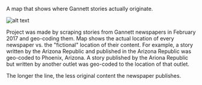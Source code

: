 A map that shows where Gannett stories actually originate. 

![alt text](https://i.imgur.com/m008xxV.png)

Project was made by scraping stories from Gannett newspapers in February 2017 and geo-coding them. Map shows the actual location of every newspaper vs. the "fictional" location of their content. For example, a story written by the Arizona Republic and published in the Arizona Republic was geo-coded to Phoenix, Arizona. A story published by the Ariona Republic but written by another outlet was geo-coded to the location of that outlet. 

The longer the line, the less original content the newspaper publishes. 
